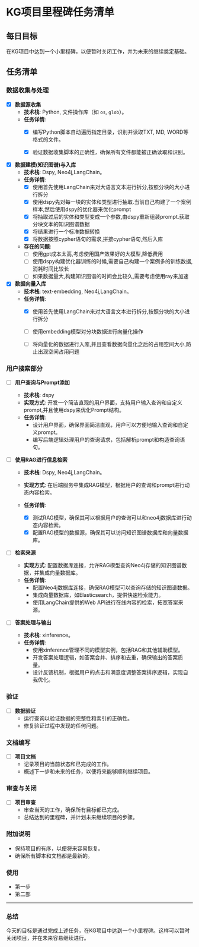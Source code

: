 # KG项目里程碑任务清单

## 每日目标
在KG项目中达到一个小里程碑，以便暂时关闭工作，并为未来的继续奠定基础。

## 任务清单

### 数据收集与处理
- [x] **数据源收集**
  - **技术栈**: Python, 文件操作库（如 `os`, `glob`）。
  - **任务详情**:
    - [x] 编写Python脚本自动遍历指定目录，识别并读取TXT, MD, WORD等格式的文件。
    - [x] 验证数据收集脚本的正确性，确保所有文件都能被正确读取和识别。


- [x] **数据建模(知识图谱)与入库**
  - **技术栈**: Dspy, Neo4j,LangChain。
  - **任务详情**:
    - [x] 使用首先使用LangChain来对大语言文本进行拆分,按照分块的大小进行拆分
    - [x] 使用dspy先对每一块的实体和类型进行抽取.当前自己构建了一个案例样本,然后使用dspy的优化器来优化prompt
    - [x] 将抽取过后的实体和类型变成一个参数,由dspy重新组装prompt.获取分块文本的知识图谱数据
    - [x] 将结果进行一个标准数据转换
    - [x] 将数据按照cypher语句的需求,拼接cypher语句,然后入库
  - **存在的问题**:
    - [ ] 使用gpt成本太高,考虑使用国产效果好的大模型,降低费用
    - [ ] 使用dspy构建优化器训练的时候,需要自己构建一个案例多的训练数据,消耗时间比较长
    - [ ] 如果数据量大,构建知识图谱的时间会比较久,需要考虑使用ray来加速

- [x] **数据向量入库**
  - **技术栈**: text-embedding, Neo4j,LangChain。
  - **任务详情**:
    - [x] 使用首先使用LangChain来对大语言文本进行拆分,按照分块的大小进行拆分
    - [ ] 使用embedding模型对分块数据进行向量化操作
    - [ ] 将向量化的数据进行入库,并且查看数据向量化之后的占用空间大小,防止出现空间占用问题


### 用户搜索部分
- [ ] **用户查询与Prompt添加**
  - **技术栈**: dspy
  - **实现方式**: 开发一个简洁直观的用户界面，支持用户输入查询和自定义prompt,并且使用dspy来优化Prompt结构。
  - **任务详情**:
    - 设计用户界面，确保界面简洁直观，用户可以方便地输入查询和自定义prompt。
    - 编写后端逻辑处理用户的查询请求，包括解析prompt和构造查询语句。

- [ ] **使用RAG进行信息检索**
  - **技术栈**: Dspy, Neo4j,LangChain。

  - **实现方式**: 在后端服务中集成RAG模型，根据用户的查询和prompt进行动态内容检索。
  - **任务详情**:
    - [x] 测试RAG模型，确保其可以根据用户的查询可以和neo4j数据库进行动态内容检索。
    - [x] 配置RAG模型的数据源，确保其可以访问知识图谱数据库和向量数据库。

- [ ] **检索来源**
  - **实现方式**: 配置数据库连接，允许RAG模型查询Neo4j存储的知识图谱数据，并集成向量数据库。
  - **任务详情**:
    - 配置Neo4j数据库连接，确保RAG模型可以查询存储的知识图谱数据。
    - 集成向量数据库，如Elasticsearch，提供快速检索能力。
    - 使用LangChain提供的Web API进行在线内容的检索，拓宽答案来源。

- [ ] **答案处理与输出**
  - **技术栈**: xinference。
  - **任务详情**:
    - 使用xinference管理不同的模型实例，包括RAG和其他辅助模型。
    - 开发答案处理逻辑，如答案合并、排序和去重，确保输出的答案质量。
    - 设计反馈机制，根据用户的点击和满意度调整答案排序逻辑，实现自我优化。

### 验证
- [ ] **数据验证**
  - 运行查询以验证数据的完整性和索引的正确性。
  - 修复验证过程中发现的任何问题。

### 文档编写
- [ ] **项目文档**
  - 记录项目的当前状态和已完成的工作。
  - 概述下一步和未来的任务，以便将来能够顺利继续项目。

### 审查与关闭
- [ ] **项目审查**
  - 审查当天的工作，确保所有目标都已完成。
  - 总结达到的里程碑，并计划未来继续项目的步骤。

### 附加说明
- 保持项目的有序，以便将来容易恢复。
- 确保所有脚本和文档都是最新的。

### 使用
- 第一步
- 第二部
---

### 总结
今天的目标是通过完成上述任务，在KG项目中达到一个小里程碑。这样可以暂时关闭项目，并在未来容易继续进行。